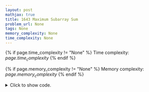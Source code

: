 ```yaml
---
layout: post
mathjax: true
title: 1643 Maximum Subarray Sum
problem_url: None
tags: None
memory_complexity: None
time_complexity: None
---
```




{% if page.time_complexity != "None" %}
Time complexity: ${{ page.time_complexity }}$
{% endif %}

{% if page.memory_complexity != "None" %}
Memory complexity: ${{ page.memory_complexity }}$
{% endif %}

<details>
<summary>
<p style="display:inline">Click to show code.</p>
</summary>
```cpp
{% raw %}
using namespace std;
using ll = long long;
using vll = vector<ll>;
int main(void)
{
    ll n, ans = INT_MIN;
    cin >> n;
    vll x(n), dp(n + 1, 0);
    for (auto &xi : x)
        cin >> xi;
    for (int i = 1; i <= n; ++i)
        dp[i] = max(dp[i - 1] + x[i - 1], x[i - 1]);
    for (int i = 1; i <= n; ++i)
        ans = max(dp[i], ans);
    cout << ans << endl;
    return 0;
}

{% endraw %}
```
</details>

